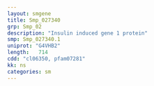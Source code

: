 ```yaml
---
layout: smgene
title: Smp_027340
grp: Smp_02
description: "Insulin induced gene 1 protein"
smp: Smp_027340.1
uniprot: "G4VHB2"
length:   714
cdd: "cl06350, pfam07281"
kk: ns
categories: sm
---
```

